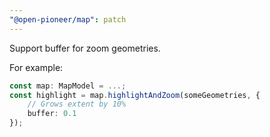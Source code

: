 ```yaml
---
"@open-pioneer/map": patch
---
```


Support buffer for zoom geometries.

For example:

```ts
const map: MapModel = ...;
const highlight = map.highlightAndZoom(someGeometries, {
    // Grows extent by 10%
    buffer: 0.1
});
```

